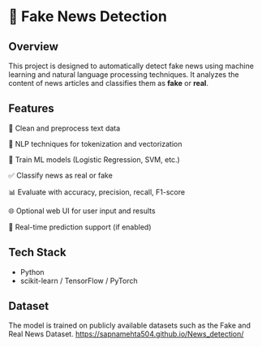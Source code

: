 # 📰 Fake News Detection

## Overview
This project is designed to automatically detect fake news using machine learning and natural language processing techniques. It analyzes the content of news articles and classifies them as **fake** or **real**.

## Features
🧹 Clean and preprocess text data

🧠 NLP techniques for tokenization and vectorization

🤖 Train ML models (Logistic Regression, SVM, etc.)

✅ Classify news as real or fake

📊 Evaluate with accuracy, precision, recall, F1-score

🌐 Optional web UI for user input and results

🔄 Real-time prediction support (if enabled)

## Tech Stack
- Python
- scikit-learn / TensorFlow / PyTorch

## Dataset
The model is trained on publicly available datasets such as the Fake and Real News Dataset.
 https://sapnamehta504.github.io/News_detection/



